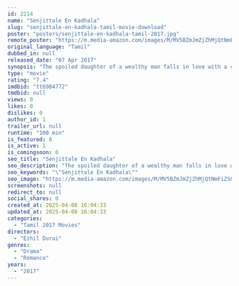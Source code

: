 ```yaml
---
id: 2214
name: "Senjittale En Kadhala"
slug: "senjittale-en-kadhala-tamil-movie-download"
poster: "posters/senjittale-en-kadhala-tamil-2017.jpg"
remote_poster: "https://m.media-amazon.com/images/M/MV5BZmJmZjZhMjQtNmFiZS00Mzk0LWE3MDItNDBhMDNkMTRmZGFhXkEyXkFqcGdeQXVyMzYxOTQ3MDg@._V1_SX300.jpg"
original_language: "Tamil"
dubbed_in: null
released_date: "07 Apr 2017"
synopsis: "The spoiled daughter of a wealthy man falls in love with a childhood friend."
type: "movie"
rating: "7.4"
imdbid: "tt6984772"
tmdbid: null
views: 0
likes: 0
dislikes: 0
author_id: 1
trailer_url: null
runtime: "100 min"
is_featured: 0
is_active: 1
is_comingsoon: 0
seo_title: "Senjittale En Kadhala"
seo_description: "The spoiled daughter of a wealthy man falls in love with a childhood friend."
seo_keywords: "\"Senjittale En Kadhala\""
seo_image: "https://m.media-amazon.com/images/M/MV5BZmJmZjZhMjQtNmFiZS00Mzk0LWE3MDItNDBhMDNkMTRmZGFhXkEyXkFqcGdeQXVyMzYxOTQ3MDg@._V1_SX300.jpg"
screenshots: null
redirect_to: null
social_shares: 0
created_at: 2025-04-08 16:04:33
updated_at: 2025-04-08 16:04:33
categories:
  - "Tamil 2017 Movies"
directors:
  - "Ezhil Durai"
genres:
  - "Drama"
  - "Romance"
years:
  - "2017"
---
```

